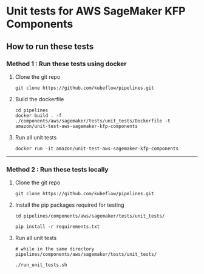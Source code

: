 # Unit tests for AWS SageMaker KFP Components  

## How to run these tests 

### Method 1 : Run these tests using docker 

1. Clone the git repo 
    ```
    git clone https://github.com/kubeflow/pipelines.git
    ```
2. Build the dockerfile  
    ```
    cd pipelines
    docker build . -f ./components/aws/sagemaker/tests/unit_tests/Dockerfile -t amazon/unit-test-aws-sagemaker-kfp-components
    ```
3. Run all unit tests
   ```
   docker run -it amazon/unit-test-aws-sagemaker-kfp-components
   ```
   
--------------

### Method 2 : Run these tests locally

1. Clone the git repo 
    ```
    git clone https://github.com/kubeflow/pipelines.git
    ```
2. Install the pip packages required for testing 
    ```
    cd pipelines/components/aws/sagemaker/tests/unit_tests/
   
    pip install -r requirements.txt 
    ```
3. Run all unit tests 
    ```
    # while in the same directory pipelines/components/aws/sagemaker/tests/unit_tests/
   
    ./run_unit_tests.sh
    ```
   